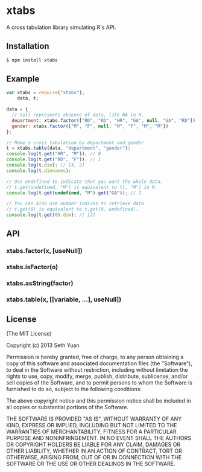 # xtabs

A cross tabulation library simulating R's API.

## Installation

```bash
$ npm install xtabs
```

## Example

```js
var xtabs = require("xtabs"),
    data, t;

data = {
  // null represents absence of data, like NA in R.
  department: xtabs.factor(["RD", "RD", "HR", "GA", null, "GA", "RD"]),
  gender: xtabs.factor(["M", "F", null, "M", "F", "M", "M"])
};

// Make a cross tabulation by department and gender.
t = xtabs.table(data, "department", "gender");
console.log(t.get("HR", "M")); // 0
console.log(t.get("RD", "F")); // 1
console.log(t.dim); // [3, 2]
console.log(t.dimnames);

// Use undefined to indicate that you want the whole data.
// t.get(undefined, "M") is equivalent to t[, "M"] in R.
console.log(t.get(undefined, "M").get("GA")); // 2

// You can also use number indices to retrieve data.
// t.get(0) is equivalent to t.get(0, undefined).
console.log(t.get(0).dim); // [2]
```

## API

### xtabs.factor(x, [useNull])

### xtabs.isFactor(o)

### xtabs.asString(factor)

### xtabs.table(x, [[variable, ...], useNull])

## License

(The MIT License)

Copyright (c) 2013 Seth Yuan

Permission is hereby granted, free of charge, to any person obtaining a copy
of this software and associated documentation files (the "Software"), to deal
in the Software without restriction, including without limitation the rights
to use, copy, modify, merge, publish, distribute, sublicense, and/or sell
copies of the Software, and to permit persons to whom the Software is
furnished to do so, subject to the following conditions:

The above copyright notice and this permission notice shall be included in
all copies or substantial portions of the Software.

THE SOFTWARE IS PROVIDED "AS IS", WITHOUT WARRANTY OF ANY KIND, EXPRESS OR
IMPLIED, INCLUDING BUT NOT LIMITED TO THE WARRANTIES OF MERCHANTABILITY,
FITNESS FOR A PARTICULAR PURPOSE AND NONINFRINGEMENT. IN NO EVENT SHALL THE
AUTHORS OR COPYRIGHT HOLDERS BE LIABLE FOR ANY CLAIM, DAMAGES OR OTHER
LIABILITY, WHETHER IN AN ACTION OF CONTRACT, TORT OR OTHERWISE, ARISING FROM,
OUT OF OR IN CONNECTION WITH THE SOFTWARE OR THE USE OR OTHER DEALINGS IN
THE SOFTWARE.

